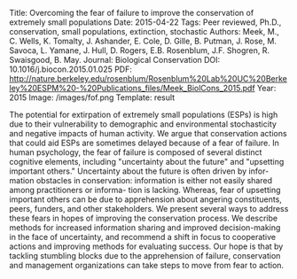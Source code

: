 Title:  Overcoming the fear of failure to improve the conservation of extremely small populations
Date: 2015-04-22
Tags: Peer reviewed, Ph.D., conservation, small populations, extinction, stochastic
Authors: Meek, M., C. Wells, K. Tomalty, J. Ashander, E. Cole, D. Gille, B. Putman, J. Rose, M. Savoca, L. Yamane, J. Hull, D. Rogers, E.B. Rosenblum, J.F. Shogren, R. Swaisgood, B. May.
Journal: Biological Conservation
DOI: 10.1016/j.biocon.2015.01.025
PDF: http://nature.berkeley.edu/rosenblum/Rosenblum%20Lab%20UC%20Berkeley%20ESPM%20-%20Publications_files/Meek_BiolCons_2015.pdf
Year: 2015
Image: /images/fof.png
Template: result

The potential for extirpation of extremely small populations (ESPs) is
high due to their vulnerability to demographic and environmental
stochasticity and negative impacts of human activity. We argue that
conservation actions that could aid ESPs are sometimes delayed because
of a fear of failure. In human psychology, the fear of failure is
composed of several distinct cognitive elements, including
"uncertainty about the future" and "upsetting important others."
Uncertainty about the future is often driven by infor- mation
obstacles in conservation: information is either not easily shared
among practitioners or informa- tion is lacking. Whereas, fear of
upsetting important others can be due to apprehension about angering
constituents, peers, funders, and other stakeholders. We present
several ways to address these fears in hopes of improving the
conservation process. We describe methods for increased information
sharing and improved decision-making in the face of uncertainty, and
recommend a shift in focus to cooperative actions and improving
methods for evaluating success. Our hope is that by tackling stumbling
blocks due to the apprehension of failure, conservation and management
organizations can take steps to move from fear to action.
